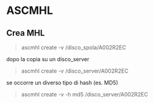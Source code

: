 # ASCMHL

## Crea MHL

> ascmhl create -v /disco_spola/A002R2EC

dopo la copia su un disco_server

> ascmhl create -v /disco_server/A002R2EC

se occorre un diverso tipo di hash (es. MD5)

> ascmhl create -v -h md5 /disco_server/A002R2EC
